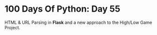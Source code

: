 # 100 Days Of Python: Day 55

HTML & URL Parsing in **Flask** and a new approach to the High/Low Game Project.
